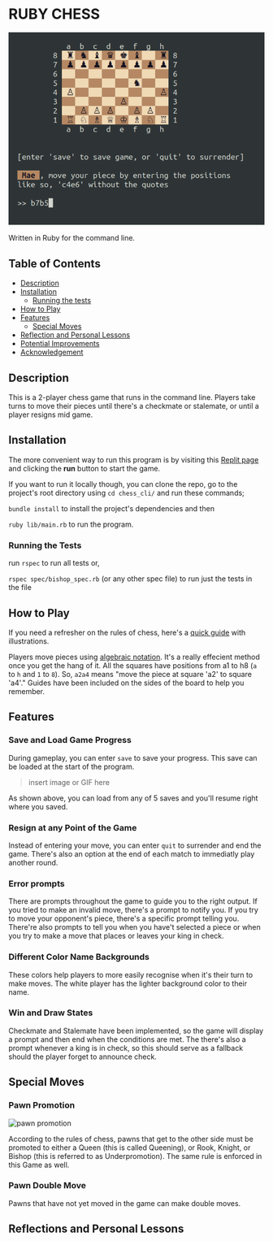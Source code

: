 # RUBY CHESS

![Screenshot of Board](https://github.com/Samuelodan/chess_cli/blob/main/media/main_img.png)


Written in Ruby for the command line.

## Table of Contents

- [Description](#Description)
- [Installation](#Installation)
  - [Running the tests](#Running-the-tests)
- [How to Play](#How-to-play)
- [Features](#Features)
  - [Special Moves](#Special-moves)
- [Reflection and Personal Lessons](#Reflection-and-personal-lessons)
- [Potential Improvements](#Potential-improvements)
- [Acknowledgement](#Acknowledgement)


## Description

This is a 2-player chess game that runs in the command line. Players take turns to move their pieces until there's a checkmate or stalemate, or until a player resigns mid game.

## Installation

The more convenient way to run this program is by visiting this [Replit page](https://replit.com/@Samuelodan/chesscli#README.md) and clicking the
**run** button to start the game.

If you want to run it locally though, you can clone the repo, go to the
project's root directory using `cd chess_cli/` and run these commands;

`bundle install` to install the project's dependencies and then

`ruby lib/main.rb` to run the program.

### Running the Tests
run `rspec` to run all tests or,

`rspec spec/bishop_spec.rb` (or any other spec file) to run just the tests in the file

## How to Play

If you need a refresher on the rules of chess, here's a [quick
guide](http://www.chessvariants.org/d.chess/chess.html) with illustrations.

Players move pieces using [algebraic
notation](https://en.wikipedia.org/wiki/Algebraic_notation_(chess)). It's a
really effecient method once you get the hang of it. All the squares have
positions from a1 to h8 (`a` to `h` and `1` to `8`). So, `a2a4` means "move the piece at square 'a2' to square 'a4'." Guides have been included on the sides of the board to help you remember.

## Features

### Save and Load Game Progress

During gameplay, you can enter `save` to save your progress. This save can be
loaded at the start of the program.
> insert image or GIF here

As shown above, you can load from any of 5 saves and you'll resume right where
you saved.

### Resign at any Point of the Game

Instead of entering your move, you can enter `quit` to surrender and end the
game. There's also an option at the end of each match to immediatly play another round.

### Error prompts

There are prompts throughout the game to guide you to the right output. If you
tried to make an invalid move, there's a prompt to notify you. If you try to
move your opponent's piece, there's a specific prompt telling you. There're also prompts to tell you when you have't selected a piece or when you try to make a move that places or leaves your king in check.

### Different Color Name Backgrounds

These colors help players to more easily recognise when it's their turn to make
moves. The white player has the lighter background color to their name.


### Win and Draw States

Checkmate and Stalemate have been implemented, so the game will display a prompt
and then end when the conditions are met. The there's also a prompt whenever a
king is in check, so this should serve as a fallback should the player forget to
announce check.

## Special Moves

### Pawn Promotion

![pawn
promotion](https://github.com/Samuelodan/chess_cli/blob/main/media/promotion_img.png)

According to the rules of chess, pawns that get to the other side must be
promoted to either a Queen (this is called Queening), or Rook, Knight, or Bishop
(this is referred to as Underpromotion). The same rule is enforced in this Game
as well.

### Pawn Double Move

Pawns that have not yet moved in the game can make double moves.

## Reflections and Personal Lessons






<!-- To check out the game, head over to <a href = "https://replit.com/@Samuelodan/chesscli#README.md">replit</a> and click the Run button to start. -->


